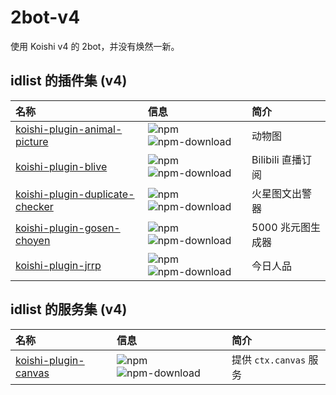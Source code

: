 # 2bot-v4

使用 Koishi v4 的 2bot，并没有焕然一新。

## idlist 的插件集 (v4)

| 名称 | 信息 | 简介 |
| :- | :- | :- |
| [koishi-plugin-animal-picture](https://github.com/idlist/koishi-plugin-animal-picture) | ![npm](https://img.shields.io/npm/v/koishi-plugin-animal-picture?style=flat-square) ![npm-download](https://img.shields.io/npm/dw/koishi-plugin-animal-picture?style=flat-square) | 动物图 |
| [koishi-plugin-blive](https://github.com/idlist/koishi-plugin-blive) | ![npm](https://img.shields.io/npm/v/koishi-plugin-blive?style=flat-square) ![npm-download](https://img.shields.io/npm/dw/koishi-plugin-blive?style=flat-square) | Bilibili 直播订阅 |
| [koishi-plugin-duplicate-checker](https://github.com/idlist/koishi-plugin-duplicate-checker) | ![npm](https://img.shields.io/npm/v/koishi-plugin-duplicate-checker?style=flat-square) ![npm-download](https://img.shields.io/npm/dw/koishi-plugin-duplicate-checker?style=flat-square) | 火星图文出警器 |
| [koishi-plugin-gosen-choyen](https://github.com/idlist/koishi-plugin-gosen-choyen) | ![npm](https://img.shields.io/npm/v/koishi-plugin-gosen-choyen?style=flat-square) ![npm-download](https://img.shields.io/npm/dw/koishi-plugin-gosen-choyen?style=flat-square) | 5000 兆元图生成器 |
| [koishi-plugin-jrrp](https://github.com/idlist/koishi-plugin-jrrp) | ![npm](https://img.shields.io/npm/v/koishi-plugin-jrrp?style=flat-square) ![npm-download](https://img.shields.io/npm/dw/koishi-plugin-jrrp?style=flat-square) | 今日人品 |


## idlist 的服务集 (v4)

| 名称 | 信息 | 简介 |
| :- | :- | :- |
| [koishi-plugin-canvas](https://github.com/idlist/koishi-plugin-canvas) | ![npm](https://img.shields.io/npm/v/koishi-plugin-canvas?style=flat-square) ![npm-download](https://img.shields.io/npm/dw/koishi-plugin-canvas?style=flat-square) | 提供 `ctx.canvas` 服务 |